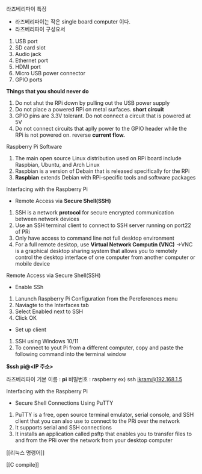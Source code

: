 
라즈베리파이 특징
- 라즈베리파이는 작은 single board computer 이다.
- 라즈베리파이 구성요서
1. USB port
2. SD card slot
3. Audio jack
4. Ethernet port
5. HDMI port
6. Micro USB power connector
7. GPIO ports

__Things that you should never do__
1. Do not shut the RPi down by pulling out the USB power supply
2. Do not place a powered RPi on metal surfaces. **short circuit**
3. GPIO pins are 3.3V tolerant. Do not connect a circuit that is powered at 5V
4. Do not connect circuits that aplly power to the GPIO header while the RPi is not powered on. reverse **current flow.**

 Raspberry Pi Software
1. The main open source Linux distribution used on RPi board include Raspbian, Ubuntu, and Arch Linux
2. Raspbian is a version of Debain that is released specifically for the RPi
3. __Raspbian__ extends Debian with RPi-specific tools and software packages

Interfacing with the Raspberry Pi
- Remote Access via __Secure Shell(SSH)__
1. SSH is a network __protocol__ for secure encrypted communication between network devices
2. Use an SSH terminal client to connect to SSH server running on port22 of PRi
3. Only have access to command line not full desktop environment
4. For a full remote desktop, use __Virtual Network Computin (VNC)__
	->VNC is a graphical desktop sharing system that allows you to remotely control the desktop interface of one computer from another computer or mobile device

Remote Access via Secure Shell(SSH)
- Enable SSh
1. Lanunch Raspberry Pi Configuration from the Pereferences menu
2. Naviagte to the Interfaces tab
3. Select Enabled next to SSH
4. Click OK
- Set up client
1. SSH using Windows 10/11
2. To connect to yout Pi from a different computer, copy and paste the following command into the terminal window

__$ssh pi@<IP 주소>__

라즈베리파이 기본 이름 :  __pi__
비밀번호                         : raspberry
ex) ssh ikram@192.168.1.5

Interfacing with the Raspberry Pi
- Secure Shell Connections Using PuTTY
1. PuTTY is a free, open source terminal emulator, serial console, and SSH client that you can also use to connect to the PRi over the network
2. It supports serial and SSH connections
3. It installs an application called psftp that enables you to transfer files to and from the PRi over the network from your desktop computer


[[리눅스 명령어]]

[[C compile]]

